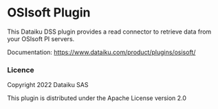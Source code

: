 # OSIsoft Plugin

This Dataiku DSS plugin provides a read connector to retrieve data from your OSIsoft PI servers.

Documentation: https://www.dataiku.com/product/plugins/osisoft/


### Licence

Copyright 2022 Dataiku SAS

This plugin is distributed under the Apache License version 2.0
